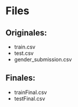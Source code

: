 Files
==========
Originales:
----------
- train.csv
- test.csv
- gender_submission.csv

Finales:
----------
- trainFinal.csv
- testFinal.csv
